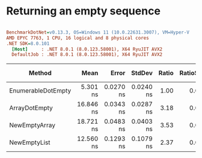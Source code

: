 # Returning an empty sequence



``` ini

BenchmarkDotNet=v0.13.3, OS=Windows 11 (10.0.22631.3007), VM=Hyper-V
AMD EPYC 7763, 1 CPU, 16 logical and 8 physical cores
.NET SDK=8.0.101
  [Host]     : .NET 8.0.1 (8.0.123.58001), X64 RyuJIT AVX2
  DefaultJob : .NET 8.0.1 (8.0.123.58001), X64 RyuJIT AVX2


```
|             Method |      Mean |     Error |    StdDev | Ratio | RatioSD |   Gen0 | Allocated | Alloc Ratio |
|------------------- |----------:|----------:|----------:|------:|--------:|-------:|----------:|------------:|
| EnumerableDotEmpty |  5.301 ns | 0.0270 ns | 0.0240 ns |  1.00 |    0.00 |      - |         - |          NA |
|      ArrayDotEmpty | 16.846 ns | 0.0343 ns | 0.0287 ns |  3.18 |    0.01 |      - |         - |          NA |
|      NewEmptyArray | 18.721 ns | 0.0483 ns | 0.0403 ns |  3.53 |    0.02 | 0.0014 |      24 B |          NA |
|       NewEmptyList | 12.560 ns | 0.1293 ns | 0.1079 ns |  2.37 |    0.02 | 0.0019 |      32 B |          NA |
